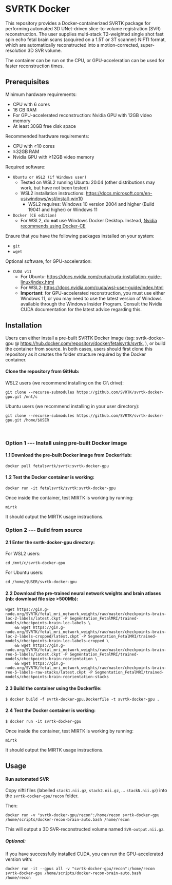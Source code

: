 
# SVRTK Docker
This repository provides a Docker-containerized SVRTK package for performing automated 3D UNet-driven slice-to-volume registration (SVR) reconstruction. The user supplies multi-stack T2-weighted single shot fast spin echo fetal brain scans (acquired on a 1.5T or 3T scanner) NIFTI format, which are automatically reconstructed into a motion-corrected, super-resolution 3D SVR volume.

The container can be run on the CPU, or GPU-acceleration can be used for faster reconstruction times.


## Prerequisites
Minimum hardware requirements:
 - CPU with 6 cores
 - 16 GB RAM
 - For GPU-accelerated reconstruction: Nvidia GPU with 12GB video memory
 - At least 30GB free disk space 

Recommended hardware requirements:
- CPU with ≥10 cores
- ≥32GB RAM
- Nvidia GPU with ≥12GB video memory

Required software:
- `Ubuntu or WSL2 (if Windows user)`
	- Tested on WSL2 running Ubuntu 20.04 (other distributions may work, but have not been tested)
	- WSL2 installation instructions: https://docs.microsoft.com/en-us/windows/wsl/install-win10
		- WSL2 requires: Windows 10 version 2004 and higher (Build 19041 and higher) or Windows 11
- `Docker (CE edition)`
	- For WSL2, do **not** use Windows Docker Desktop. Instead, [Nvidia recommends using Docker-CE](https://docs.nvidia.com/cuda/wsl-user-guide/index.html#ch04-sub01-install-docker)

Ensure that you have the following packages installed on your system:
- `git`
- `wget`
&nbsp;

Optional software, for GPU-acceleration:
- `CUDA v11`
	- For Ubuntu: https://docs.nvidia.com/cuda/cuda-installation-guide-linux/index.html
	- For WSL2: https://docs.nvidia.com/cuda/wsl-user-guide/index.html
	- **Important**: for GPU-accelerated reconstruction, you must use either Windows 11, or you may need to use the latest version of Windows available through the Windows Insider Program. Consult the Nvidia CUDA documentation for the latest advice regarding this.





## Installation
Users can either install a pre-built SVRTK Docker image (tag: svrtk-docker-gpu @ https://hub.docker.com/repository/docker/fetalsvrtk/svrtk, ), or build the container from source. In both cases, users should first clone this repository as it creates the folder structure required by the Docker container.

#### Clone the repository from GitHub:
WSL2 users (we recommend installing on the C:\ drive):
```
git clone --recurse-submodules https://github.com/SVRTK/svrtk-docker-gpu.git /mnt/c
```

Ubuntu users (we recommend installing in your user directory):
```
git clone --recurse-submodules https://github.com/SVRTK/svrtk-docker-gpu.git /home/$USER
```
&nbsp;

### Option 1 --- Install using pre-built Docker image
#### 1.1 Download the pre-built Docker image from DockerHub:
```
docker pull fetalsvrtk/svrtk:svrtk-docker-gpu
```
#### 1.2 Test the Docker container is working:

```
docker run -it fetalsvrtk/svrtk:svrtk-docker-gpu
```
Once inside the container, test MIRTK is working by running:

```
mirtk
```

It should output the MIRTK usage instructions.
&nbsp;

### Option 2 --- Build from source
#### 2.1 Enter the svrtk-docker-gpu directory:
For WSL2 users:
```
cd /mnt/c/svrtk-docker-gpu
```
For Ubuntu users:
```
cd /home/$USER/svrtk-docker-gpu
```

#### 2.2 Download the pre-trained neural network weights and brain atlases (nb: download file size >500Mb):
```
wget https://gin.g-node.org/SVRTK/fetal_mri_network_weights/raw/master/checkpoints-brain-loc-2-labels/latest.ckpt -P Segmentation_FetalMRI/trained-models/checkpoints-brain-loc-labels \
	&& wget https://gin.g-node.org/SVRTK/fetal_mri_network_weights/raw/master/checkpoints-brain-loc-2-labels-cropped/latest.ckpt -P Segmentation_FetalMRI/trained-models/checkpoints-brain-loc-labels-cropped \
	&& wget https://gin.g-node.org/SVRTK/fetal_mri_network_weights/raw/master/checkpoints-brain-reo-5-labels/latest.ckpt -P Segmentation_FetalMRI/trained-models/checkpoints-brain-reorientation \
	&& wget https://gin.g-node.org/SVRTK/fetal_mri_network_weights/raw/master/checkpoints-brain-reo-5-labels-raw-stacks/latest.ckpt -P Segmentation_FetalMRI/trained-models/checkpoints-brain-reorientation-stacks
```

#### 2.3 Build the container using the Dockerfile:

```
$ docker build -f svrtk-docker-gpu.Dockerfile -t svrtk-docker-gpu .
```

#### 2.4 Test the Docker container is working:

```
$ docker run -it svrtk-docker-gpu
```
Once inside the container, test MIRTK is working by running:

```
mirtk
```

It should output the MIRTK usage instructions.


## Usage

#### Run automated SVR

Copy nifti files (labelled `stack1.nii.gz`, `stack2.nii.gz`, ... `stackN.nii.gz`) into the `svrtk-docker-gpu/recon` folder.

Then:

```
docker run -v "svrtk-docker-gpu/recon":/home/recon svrtk-docker-gpu /home/scripts/docker-recon-brain-auto.bash /home/recon
```

This will output a 3D SVR-reconstructed volume named `SVR-output.nii.gz`.
&nbsp;

##### Optional:
If you have successfully installed CUDA, you can run the GPU-accelerated version with:
```
docker run -it --gpus all -v "svrtk-docker-gpu/recon":/home/recon svrtk-docker-gpu /home/scripts/docker-recon-brain-auto.bash /home/recon
```